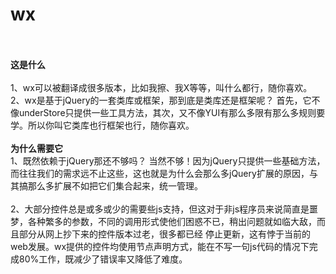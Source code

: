 wx
=====
<br><br><b>这是什么</b><br><br>1、wx可以被翻译成很多版本，比如我擦、我X等等，叫什么都行，随你喜欢。<br>2、wx是基于jQuery的一套类库或框架，那到底是类库还是框架呢？ 首先，它不像underStore只提供一些工具方法，其次，又不像YUI有那么多限有那么多规则要学。所以你叫它类库也行框架也行，随你喜欢。<br><br><b>为什么需要它</b><br>1、既然依赖于jQuery那还不够吗？ 当然不够！因为jQuery只提供一些基础方法，而往往我们的需求远不止这些，这也就是为什么会那么多jQuery扩展的原因，与其搞那么多扩展不如把它们集合起来，统一管理。<br><br>2、大部分控件总是或多或少的需要些js支持，但这对于非js程序员来说简直是噩梦，各种繁多的参数，不同的调用形式使他们困惑不已，稍出问题就如临大敌，而且部分从网上抄下来的控件版本过老，很多都已经 停止更新，这有悖于当前的web发展。wx提供的控件均使用节点声明方式，能在不写一句js代码的情况下完成80%工作，既减少了错误率又降低了难度。<br>

